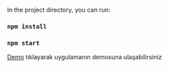 

In the project directory, you can run:
### `npm install`
### `npm start`


[Demo](https://facebook-messenger-abdbb.web.app/) tıklayarak uygulamanın demosuna ulaşabilirsiniz
